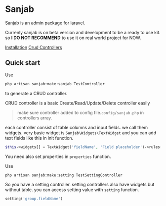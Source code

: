 # Sanjab
Sanjab is an admin package for laravel.

Currenly sanjab is on beta version and development to be a ready to use kit. so  **I DO NOT RECOMMEND** to use it on real world project for NOW.

[Installation](./install.md)
[Crud Controllers](./crud.md)

## Quick start
Use
```bash
php artisan sanjab:make:sanjab TestController
```
to generate a CRUD controller.

CRUD controller is a basic Create/Read/Update/Delete controller easily

> make sure controller added to config file.`config/sanjab.php` in controllers array.

each controller consist of table columns and input fields.
we call them widgets.
very basic widget is `Sanjab\Widgets\TextWidget` and you can add text fields like this in init function.
```php
$this->widgets[] = TextWidget('fieldName', 'Field placeholder')->rules('required|string|max:50')
```

You need also set properties in `properties` function.

Use
```bash
php artisan sanjab:make:setting TestSettingController
```
So you have a setting controller.
setting controllers also have widgets but without table.
you can access setting value with `setting` function.

```php
setting('group.fieldName')
```
